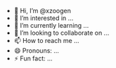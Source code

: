 - 👋 Hi, I’m @xzoogen
- 👀 I’m interested in ...
- 🌱 I’m currently learning ...
- 💞️ I’m looking to collaborate on ...
- 📫 How to reach me ...
- 😄 Pronouns: ...
- ⚡ Fun fact: ...

<!---
xzoogen/xzoogen is a ✨ special ✨ repository because its `README.md` (this file) appears on your GitHub profile.
You can click the Preview link to take a look at your changes.
--->
